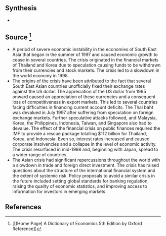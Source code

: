 ## Synthesis
- 
## Source [^1]
- A period of severe economic instability in the economies of South East Asia that began in the summer of 1997 and caused economic growth to cease in several countries. The crisis originated in the financial markets of Thailand and Korea due to speculation causing funds to be withdrawn from their currencies and stock markets. The crisis led to a slowdown in the world economy in 1998.
- The origins of the crisis have been attributed to the fact that several South East Asian countries unofficially fixed their exchange rates against the US dollar. The appreciation of the US dollar from 1995 onward caused an appreciation of these currencies and a consequent loss of competitiveness in export markets. This led to several countries facing difficulties in financing current account deficits. The Thai baht was devalued in July 1997 after suffering from speculation on foreign exchange markets. Further speculative attacks followed, and Malaysia, Korea, the Philippines, Indonesia, Taiwan, and Singapore also had to devalue. The effect of the financial crisis on public finances required the IMF to provide a rescue package totalling $112 billion for Thailand, Korea, and Indonesia. Even so, interest rates increased and caused corporate insolvencies and a collapse in the level of economic activity. The crisis resurfaced in mid-1998 and, beginning with Japan, spread to a wider range of countries.
- The Asian crisis had significant repercussions throughout the world with a slowdown in trade and foreign direct investment. The crisis has raised questions about the structure of the international financial system and the extent of systemic risk. Policy proposals to avoid a similar crisis in the future included setting global standards for banking regulation, raising the quality of economic statistics, and improving access to information for investors in emerging markets. 
## References

[^1]: [[(Home Page) A Dictionary of Economics 5th Edition by Oxford Reference]]